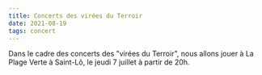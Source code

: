 ```yaml
---
title: Concerts des virées du Terroir
date: 2021-08-19
tags: concert
---
```


Dans le cadre des concerts des "virées du Terroir", nous allons jouer à La Plage Verte à Saint-Lô, le jeudi 7 juillet à partir de 20h.
